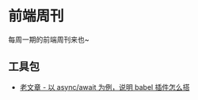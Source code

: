 # 前端周刊
每周一期的前端周刊来也~

## 工具包

* [老文章 - 以 async/await 为例，说明 babel 插件怎么搭](http://io.upyun.com/2017/06/06/babel-async/)